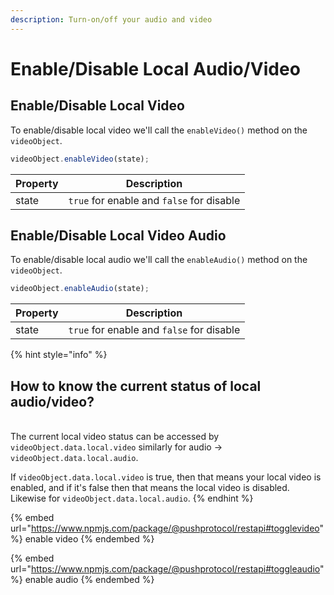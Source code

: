 ```yaml
---
description: Turn-on/off your audio and video
---
```


# Enable/Disable Local Audio/Video

## Enable/Disable Local Video

To enable/disable local video we'll call the `enableVideo()` method on the `videoObject`.

```typescript
videoObject.enableVideo(state);
```

| Property | Description                               |
| -------- | ----------------------------------------- |
| state    | `true` for enable and `false` for disable |

## Enable/Disable Local Video Audio

To enable/disable local audio we'll call the `enableAudio()` method on the `videoObject`.

```typescript
videoObject.enableAudio(state);
```

| Property | Description                               |
| -------- | ----------------------------------------- |
| state    | `true` for enable and `false` for disable |

{% hint style="info" %}
## How to know the current status of local audio/video?

\
The current local video status can be accessed by `videoObject.data.local.video` similarly for audio -> `videoObject.data.local.audio`.&#x20;

If `videoObject.data.local.video` is true, then that means your local video is enabled, and if it's false then that means the local video is disabled. Likewise for `videoObject.data.local.audio`.
{% endhint %}

{% embed url="https://www.npmjs.com/package/@pushprotocol/restapi#togglevideo" %}
enable video
{% endembed %}

{% embed url="https://www.npmjs.com/package/@pushprotocol/restapi#toggleaudio" %}
enable audio
{% endembed %}
